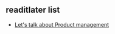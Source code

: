 ## readitlater list 

- [Let's talk about Product management](https://news.greylock.com/let-s-talk-about-product-management-d7bc5606e0c4#.imh3nkh41)
